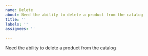 ```yaml
---
name: Delete
about: Need the ability to delete a product from the catalog
title: ''
labels: ''
assignees: ''

---
```


Need the ability to delete a product from the catalog
